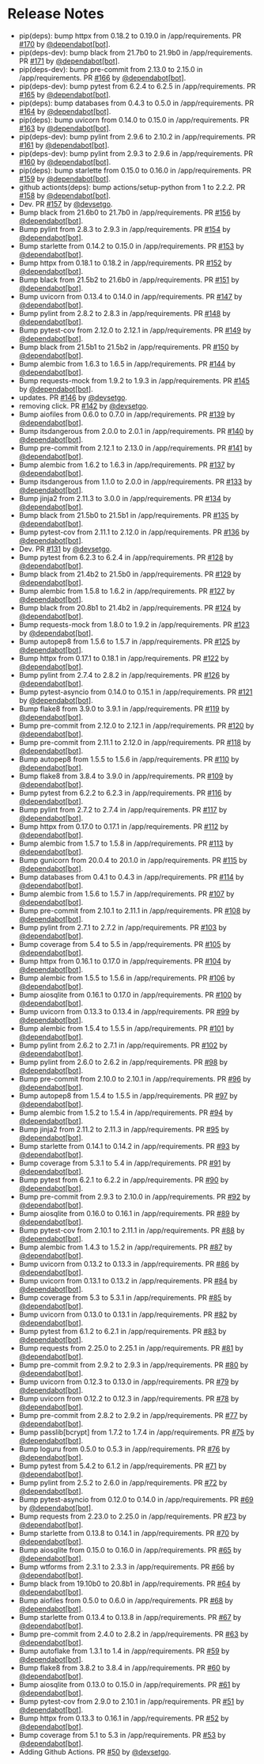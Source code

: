 # Release Notes

* pip(deps): bump httpx from 0.18.2 to 0.19.0 in /app/requirements. PR [#170](https://github.com/devsetgo/starlette-dashboard/pull/170) by [@dependabot[bot]](https://github.com/apps/dependabot).
* pip(deps-dev): bump black from 21.7b0 to 21.9b0 in /app/requirements. PR [#171](https://github.com/devsetgo/starlette-dashboard/pull/171) by [@dependabot[bot]](https://github.com/apps/dependabot).
* pip(deps-dev): bump pre-commit from 2.13.0 to 2.15.0 in /app/requirements. PR [#166](https://github.com/devsetgo/starlette-dashboard/pull/166) by [@dependabot[bot]](https://github.com/apps/dependabot).
* pip(deps-dev): bump pytest from 6.2.4 to 6.2.5 in /app/requirements. PR [#165](https://github.com/devsetgo/starlette-dashboard/pull/165) by [@dependabot[bot]](https://github.com/apps/dependabot).
* pip(deps): bump databases from 0.4.3 to 0.5.0 in /app/requirements. PR [#164](https://github.com/devsetgo/starlette-dashboard/pull/164) by [@dependabot[bot]](https://github.com/apps/dependabot).
* pip(deps): bump uvicorn from 0.14.0 to 0.15.0 in /app/requirements. PR [#163](https://github.com/devsetgo/starlette-dashboard/pull/163) by [@dependabot[bot]](https://github.com/apps/dependabot).
* pip(deps-dev): bump pylint from 2.9.6 to 2.10.2 in /app/requirements. PR [#161](https://github.com/devsetgo/starlette-dashboard/pull/161) by [@dependabot[bot]](https://github.com/apps/dependabot).
* pip(deps-dev): bump pylint from 2.9.3 to 2.9.6 in /app/requirements. PR [#160](https://github.com/devsetgo/starlette-dashboard/pull/160) by [@dependabot[bot]](https://github.com/apps/dependabot).
* pip(deps): bump starlette from 0.15.0 to 0.16.0 in /app/requirements. PR [#159](https://github.com/devsetgo/starlette-dashboard/pull/159) by [@dependabot[bot]](https://github.com/apps/dependabot).
* github actionts(deps): bump actions/setup-python from 1 to 2.2.2. PR [#158](https://github.com/devsetgo/starlette-dashboard/pull/158) by [@dependabot[bot]](https://github.com/apps/dependabot).
* Dev. PR [#157](https://github.com/devsetgo/starlette-dashboard/pull/157) by [@devsetgo](https://github.com/devsetgo).
* Bump black from 21.6b0 to 21.7b0 in /app/requirements. PR [#156](https://github.com/devsetgo/starlette-dashboard/pull/156) by [@dependabot[bot]](https://github.com/apps/dependabot).
* Bump pylint from 2.8.3 to 2.9.3 in /app/requirements. PR [#154](https://github.com/devsetgo/starlette-dashboard/pull/154) by [@dependabot[bot]](https://github.com/apps/dependabot).
* Bump starlette from 0.14.2 to 0.15.0 in /app/requirements. PR [#153](https://github.com/devsetgo/starlette-dashboard/pull/153) by [@dependabot[bot]](https://github.com/apps/dependabot).
* Bump httpx from 0.18.1 to 0.18.2 in /app/requirements. PR [#152](https://github.com/devsetgo/starlette-dashboard/pull/152) by [@dependabot[bot]](https://github.com/apps/dependabot).
* Bump black from 21.5b2 to 21.6b0 in /app/requirements. PR [#151](https://github.com/devsetgo/starlette-dashboard/pull/151) by [@dependabot[bot]](https://github.com/apps/dependabot).
* Bump uvicorn from 0.13.4 to 0.14.0 in /app/requirements. PR [#147](https://github.com/devsetgo/starlette-dashboard/pull/147) by [@dependabot[bot]](https://github.com/apps/dependabot).
* Bump pylint from 2.8.2 to 2.8.3 in /app/requirements. PR [#148](https://github.com/devsetgo/starlette-dashboard/pull/148) by [@dependabot[bot]](https://github.com/apps/dependabot).
* Bump pytest-cov from 2.12.0 to 2.12.1 in /app/requirements. PR [#149](https://github.com/devsetgo/starlette-dashboard/pull/149) by [@dependabot[bot]](https://github.com/apps/dependabot).
* Bump black from 21.5b1 to 21.5b2 in /app/requirements. PR [#150](https://github.com/devsetgo/starlette-dashboard/pull/150) by [@dependabot[bot]](https://github.com/apps/dependabot).
* Bump alembic from 1.6.3 to 1.6.5 in /app/requirements. PR [#144](https://github.com/devsetgo/starlette-dashboard/pull/144) by [@dependabot[bot]](https://github.com/apps/dependabot).
* Bump requests-mock from 1.9.2 to 1.9.3 in /app/requirements. PR [#145](https://github.com/devsetgo/starlette-dashboard/pull/145) by [@dependabot[bot]](https://github.com/apps/dependabot).
* updates. PR [#146](https://github.com/devsetgo/starlette-dashboard/pull/146) by [@devsetgo](https://github.com/devsetgo).
* removing click. PR [#142](https://github.com/devsetgo/starlette-dashboard/pull/142) by [@devsetgo](https://github.com/devsetgo).
* Bump aiofiles from 0.6.0 to 0.7.0 in /app/requirements. PR [#139](https://github.com/devsetgo/starlette-dashboard/pull/139) by [@dependabot[bot]](https://github.com/apps/dependabot).
* Bump itsdangerous from 2.0.0 to 2.0.1 in /app/requirements. PR [#140](https://github.com/devsetgo/starlette-dashboard/pull/140) by [@dependabot[bot]](https://github.com/apps/dependabot).
* Bump pre-commit from 2.12.1 to 2.13.0 in /app/requirements. PR [#141](https://github.com/devsetgo/starlette-dashboard/pull/141) by [@dependabot[bot]](https://github.com/apps/dependabot).
* Bump alembic from 1.6.2 to 1.6.3 in /app/requirements. PR [#137](https://github.com/devsetgo/starlette-dashboard/pull/137) by [@dependabot[bot]](https://github.com/apps/dependabot).
* Bump itsdangerous from 1.1.0 to 2.0.0 in /app/requirements. PR [#133](https://github.com/devsetgo/starlette-dashboard/pull/133) by [@dependabot[bot]](https://github.com/apps/dependabot).
* Bump jinja2 from 2.11.3 to 3.0.0 in /app/requirements. PR [#134](https://github.com/devsetgo/starlette-dashboard/pull/134) by [@dependabot[bot]](https://github.com/apps/dependabot).
* Bump black from 21.5b0 to 21.5b1 in /app/requirements. PR [#135](https://github.com/devsetgo/starlette-dashboard/pull/135) by [@dependabot[bot]](https://github.com/apps/dependabot).
* Bump pytest-cov from 2.11.1 to 2.12.0 in /app/requirements. PR [#136](https://github.com/devsetgo/starlette-dashboard/pull/136) by [@dependabot[bot]](https://github.com/apps/dependabot).
* Dev. PR [#131](https://github.com/devsetgo/starlette-dashboard/pull/131) by [@devsetgo](https://github.com/devsetgo).
* Bump pytest from 6.2.3 to 6.2.4 in /app/requirements. PR [#128](https://github.com/devsetgo/starlette-dashboard/pull/128) by [@dependabot[bot]](https://github.com/apps/dependabot).
* Bump black from 21.4b2 to 21.5b0 in /app/requirements. PR [#129](https://github.com/devsetgo/starlette-dashboard/pull/129) by [@dependabot[bot]](https://github.com/apps/dependabot).
* Bump alembic from 1.5.8 to 1.6.2 in /app/requirements. PR [#127](https://github.com/devsetgo/starlette-dashboard/pull/127) by [@dependabot[bot]](https://github.com/apps/dependabot).
* Bump black from 20.8b1 to 21.4b2 in /app/requirements. PR [#124](https://github.com/devsetgo/starlette-dashboard/pull/124) by [@dependabot[bot]](https://github.com/apps/dependabot).
* Bump requests-mock from 1.8.0 to 1.9.2 in /app/requirements. PR [#123](https://github.com/devsetgo/starlette-dashboard/pull/123) by [@dependabot[bot]](https://github.com/apps/dependabot).
* Bump autopep8 from 1.5.6 to 1.5.7 in /app/requirements. PR [#125](https://github.com/devsetgo/starlette-dashboard/pull/125) by [@dependabot[bot]](https://github.com/apps/dependabot).
* Bump httpx from 0.17.1 to 0.18.1 in /app/requirements. PR [#122](https://github.com/devsetgo/starlette-dashboard/pull/122) by [@dependabot[bot]](https://github.com/apps/dependabot).
* Bump pylint from 2.7.4 to 2.8.2 in /app/requirements. PR [#126](https://github.com/devsetgo/starlette-dashboard/pull/126) by [@dependabot[bot]](https://github.com/apps/dependabot).
* Bump pytest-asyncio from 0.14.0 to 0.15.1 in /app/requirements. PR [#121](https://github.com/devsetgo/starlette-dashboard/pull/121) by [@dependabot[bot]](https://github.com/apps/dependabot).
* Bump flake8 from 3.9.0 to 3.9.1 in /app/requirements. PR [#119](https://github.com/devsetgo/starlette-dashboard/pull/119) by [@dependabot[bot]](https://github.com/apps/dependabot).
* Bump pre-commit from 2.12.0 to 2.12.1 in /app/requirements. PR [#120](https://github.com/devsetgo/starlette-dashboard/pull/120) by [@dependabot[bot]](https://github.com/apps/dependabot).
* Bump pre-commit from 2.11.1 to 2.12.0 in /app/requirements. PR [#118](https://github.com/devsetgo/starlette-dashboard/pull/118) by [@dependabot[bot]](https://github.com/apps/dependabot).
* Bump autopep8 from 1.5.5 to 1.5.6 in /app/requirements. PR [#110](https://github.com/devsetgo/starlette-dashboard/pull/110) by [@dependabot[bot]](https://github.com/apps/dependabot).
* Bump flake8 from 3.8.4 to 3.9.0 in /app/requirements. PR [#109](https://github.com/devsetgo/starlette-dashboard/pull/109) by [@dependabot[bot]](https://github.com/apps/dependabot).
* Bump pytest from 6.2.2 to 6.2.3 in /app/requirements. PR [#116](https://github.com/devsetgo/starlette-dashboard/pull/116) by [@dependabot[bot]](https://github.com/apps/dependabot).
* Bump pylint from 2.7.2 to 2.7.4 in /app/requirements. PR [#117](https://github.com/devsetgo/starlette-dashboard/pull/117) by [@dependabot[bot]](https://github.com/apps/dependabot).
* Bump httpx from 0.17.0 to 0.17.1 in /app/requirements. PR [#112](https://github.com/devsetgo/starlette-dashboard/pull/112) by [@dependabot[bot]](https://github.com/apps/dependabot).
* Bump alembic from 1.5.7 to 1.5.8 in /app/requirements. PR [#113](https://github.com/devsetgo/starlette-dashboard/pull/113) by [@dependabot[bot]](https://github.com/apps/dependabot).
* Bump gunicorn from 20.0.4 to 20.1.0 in /app/requirements. PR [#115](https://github.com/devsetgo/starlette-dashboard/pull/115) by [@dependabot[bot]](https://github.com/apps/dependabot).
* Bump databases from 0.4.1 to 0.4.3 in /app/requirements. PR [#114](https://github.com/devsetgo/starlette-dashboard/pull/114) by [@dependabot[bot]](https://github.com/apps/dependabot).
* Bump alembic from 1.5.6 to 1.5.7 in /app/requirements. PR [#107](https://github.com/devsetgo/starlette-dashboard/pull/107) by [@dependabot[bot]](https://github.com/apps/dependabot).
* Bump pre-commit from 2.10.1 to 2.11.1 in /app/requirements. PR [#108](https://github.com/devsetgo/starlette-dashboard/pull/108) by [@dependabot[bot]](https://github.com/apps/dependabot).
* Bump pylint from 2.7.1 to 2.7.2 in /app/requirements. PR [#103](https://github.com/devsetgo/starlette-dashboard/pull/103) by [@dependabot[bot]](https://github.com/apps/dependabot).
* Bump coverage from 5.4 to 5.5 in /app/requirements. PR [#105](https://github.com/devsetgo/starlette-dashboard/pull/105) by [@dependabot[bot]](https://github.com/apps/dependabot).
* Bump httpx from 0.16.1 to 0.17.0 in /app/requirements. PR [#104](https://github.com/devsetgo/starlette-dashboard/pull/104) by [@dependabot[bot]](https://github.com/apps/dependabot).
* Bump alembic from 1.5.5 to 1.5.6 in /app/requirements. PR [#106](https://github.com/devsetgo/starlette-dashboard/pull/106) by [@dependabot[bot]](https://github.com/apps/dependabot).
* Bump aiosqlite from 0.16.1 to 0.17.0 in /app/requirements. PR [#100](https://github.com/devsetgo/starlette-dashboard/pull/100) by [@dependabot[bot]](https://github.com/apps/dependabot).
* Bump uvicorn from 0.13.3 to 0.13.4 in /app/requirements. PR [#99](https://github.com/devsetgo/starlette-dashboard/pull/99) by [@dependabot[bot]](https://github.com/apps/dependabot).
* Bump alembic from 1.5.4 to 1.5.5 in /app/requirements. PR [#101](https://github.com/devsetgo/starlette-dashboard/pull/101) by [@dependabot[bot]](https://github.com/apps/dependabot).
* Bump pylint from 2.6.2 to 2.7.1 in /app/requirements. PR [#102](https://github.com/devsetgo/starlette-dashboard/pull/102) by [@dependabot[bot]](https://github.com/apps/dependabot).
* Bump pylint from 2.6.0 to 2.6.2 in /app/requirements. PR [#98](https://github.com/devsetgo/starlette-dashboard/pull/98) by [@dependabot[bot]](https://github.com/apps/dependabot).
* Bump pre-commit from 2.10.0 to 2.10.1 in /app/requirements. PR [#96](https://github.com/devsetgo/starlette-dashboard/pull/96) by [@dependabot[bot]](https://github.com/apps/dependabot).
* Bump autopep8 from 1.5.4 to 1.5.5 in /app/requirements. PR [#97](https://github.com/devsetgo/starlette-dashboard/pull/97) by [@dependabot[bot]](https://github.com/apps/dependabot).
* Bump alembic from 1.5.2 to 1.5.4 in /app/requirements. PR [#94](https://github.com/devsetgo/starlette-dashboard/pull/94) by [@dependabot[bot]](https://github.com/apps/dependabot).
* Bump jinja2 from 2.11.2 to 2.11.3 in /app/requirements. PR [#95](https://github.com/devsetgo/starlette-dashboard/pull/95) by [@dependabot[bot]](https://github.com/apps/dependabot).
* Bump starlette from 0.14.1 to 0.14.2 in /app/requirements. PR [#93](https://github.com/devsetgo/starlette-dashboard/pull/93) by [@dependabot[bot]](https://github.com/apps/dependabot).
* Bump coverage from 5.3.1 to 5.4 in /app/requirements. PR [#91](https://github.com/devsetgo/starlette-dashboard/pull/91) by [@dependabot[bot]](https://github.com/apps/dependabot).
* Bump pytest from 6.2.1 to 6.2.2 in /app/requirements. PR [#90](https://github.com/devsetgo/starlette-dashboard/pull/90) by [@dependabot[bot]](https://github.com/apps/dependabot).
* Bump pre-commit from 2.9.3 to 2.10.0 in /app/requirements. PR [#92](https://github.com/devsetgo/starlette-dashboard/pull/92) by [@dependabot[bot]](https://github.com/apps/dependabot).
* Bump aiosqlite from 0.16.0 to 0.16.1 in /app/requirements. PR [#89](https://github.com/devsetgo/starlette-dashboard/pull/89) by [@dependabot[bot]](https://github.com/apps/dependabot).
* Bump pytest-cov from 2.10.1 to 2.11.1 in /app/requirements. PR [#88](https://github.com/devsetgo/starlette-dashboard/pull/88) by [@dependabot[bot]](https://github.com/apps/dependabot).
* Bump alembic from 1.4.3 to 1.5.2 in /app/requirements. PR [#87](https://github.com/devsetgo/starlette-dashboard/pull/87) by [@dependabot[bot]](https://github.com/apps/dependabot).
* Bump uvicorn from 0.13.2 to 0.13.3 in /app/requirements. PR [#86](https://github.com/devsetgo/starlette-dashboard/pull/86) by [@dependabot[bot]](https://github.com/apps/dependabot).
* Bump uvicorn from 0.13.1 to 0.13.2 in /app/requirements. PR [#84](https://github.com/devsetgo/starlette-dashboard/pull/84) by [@dependabot[bot]](https://github.com/apps/dependabot).
* Bump coverage from 5.3 to 5.3.1 in /app/requirements. PR [#85](https://github.com/devsetgo/starlette-dashboard/pull/85) by [@dependabot[bot]](https://github.com/apps/dependabot).
* Bump uvicorn from 0.13.0 to 0.13.1 in /app/requirements. PR [#82](https://github.com/devsetgo/starlette-dashboard/pull/82) by [@dependabot[bot]](https://github.com/apps/dependabot).
* Bump pytest from 6.1.2 to 6.2.1 in /app/requirements. PR [#83](https://github.com/devsetgo/starlette-dashboard/pull/83) by [@dependabot[bot]](https://github.com/apps/dependabot).
* Bump requests from 2.25.0 to 2.25.1 in /app/requirements. PR [#81](https://github.com/devsetgo/starlette-dashboard/pull/81) by [@dependabot[bot]](https://github.com/apps/dependabot).
* Bump pre-commit from 2.9.2 to 2.9.3 in /app/requirements. PR [#80](https://github.com/devsetgo/starlette-dashboard/pull/80) by [@dependabot[bot]](https://github.com/apps/dependabot).
* Bump uvicorn from 0.12.3 to 0.13.0 in /app/requirements. PR [#79](https://github.com/devsetgo/starlette-dashboard/pull/79) by [@dependabot[bot]](https://github.com/apps/dependabot).
* Bump uvicorn from 0.12.2 to 0.12.3 in /app/requirements. PR [#78](https://github.com/devsetgo/starlette-dashboard/pull/78) by [@dependabot[bot]](https://github.com/apps/dependabot).
* Bump pre-commit from 2.8.2 to 2.9.2 in /app/requirements. PR [#77](https://github.com/devsetgo/starlette-dashboard/pull/77) by [@dependabot[bot]](https://github.com/apps/dependabot).
* Bump passlib[bcrypt] from 1.7.2 to 1.7.4 in /app/requirements. PR [#75](https://github.com/devsetgo/starlette-dashboard/pull/75) by [@dependabot[bot]](https://github.com/apps/dependabot).
* Bump loguru from 0.5.0 to 0.5.3 in /app/requirements. PR [#76](https://github.com/devsetgo/starlette-dashboard/pull/76) by [@dependabot[bot]](https://github.com/apps/dependabot).
* Bump pytest from 5.4.2 to 6.1.2 in /app/requirements. PR [#71](https://github.com/devsetgo/starlette-dashboard/pull/71) by [@dependabot[bot]](https://github.com/apps/dependabot).
* Bump pylint from 2.5.2 to 2.6.0 in /app/requirements. PR [#72](https://github.com/devsetgo/starlette-dashboard/pull/72) by [@dependabot[bot]](https://github.com/apps/dependabot).
* Bump pytest-asyncio from 0.12.0 to 0.14.0 in /app/requirements. PR [#69](https://github.com/devsetgo/starlette-dashboard/pull/69) by [@dependabot[bot]](https://github.com/apps/dependabot).
* Bump requests from 2.23.0 to 2.25.0 in /app/requirements. PR [#73](https://github.com/devsetgo/starlette-dashboard/pull/73) by [@dependabot[bot]](https://github.com/apps/dependabot).
* Bump starlette from 0.13.8 to 0.14.1 in /app/requirements. PR [#70](https://github.com/devsetgo/starlette-dashboard/pull/70) by [@dependabot[bot]](https://github.com/apps/dependabot).
* Bump aiosqlite from 0.15.0 to 0.16.0 in /app/requirements. PR [#65](https://github.com/devsetgo/starlette-dashboard/pull/65) by [@dependabot[bot]](https://github.com/apps/dependabot).
* Bump wtforms from 2.3.1 to 2.3.3 in /app/requirements. PR [#66](https://github.com/devsetgo/starlette-dashboard/pull/66) by [@dependabot[bot]](https://github.com/apps/dependabot).
* Bump black from 19.10b0 to 20.8b1 in /app/requirements. PR [#64](https://github.com/devsetgo/starlette-dashboard/pull/64) by [@dependabot[bot]](https://github.com/apps/dependabot).
* Bump aiofiles from 0.5.0 to 0.6.0 in /app/requirements. PR [#68](https://github.com/devsetgo/starlette-dashboard/pull/68) by [@dependabot[bot]](https://github.com/apps/dependabot).
* Bump starlette from 0.13.4 to 0.13.8 in /app/requirements. PR [#67](https://github.com/devsetgo/starlette-dashboard/pull/67) by [@dependabot[bot]](https://github.com/apps/dependabot).
* Bump pre-commit from 2.4.0 to 2.8.2 in /app/requirements. PR [#63](https://github.com/devsetgo/starlette-dashboard/pull/63) by [@dependabot[bot]](https://github.com/apps/dependabot).
* Bump autoflake from 1.3.1 to 1.4 in /app/requirements. PR [#59](https://github.com/devsetgo/starlette-dashboard/pull/59) by [@dependabot[bot]](https://github.com/apps/dependabot).
* Bump flake8 from 3.8.2 to 3.8.4 in /app/requirements. PR [#60](https://github.com/devsetgo/starlette-dashboard/pull/60) by [@dependabot[bot]](https://github.com/apps/dependabot).
* Bump aiosqlite from 0.13.0 to 0.15.0 in /app/requirements. PR [#61](https://github.com/devsetgo/starlette-dashboard/pull/61) by [@dependabot[bot]](https://github.com/apps/dependabot).
* Bump pytest-cov from 2.9.0 to 2.10.1 in /app/requirements. PR [#51](https://github.com/devsetgo/starlette-dashboard/pull/51) by [@dependabot[bot]](https://github.com/apps/dependabot).
* Bump httpx from 0.13.3 to 0.16.1 in /app/requirements. PR [#52](https://github.com/devsetgo/starlette-dashboard/pull/52) by [@dependabot[bot]](https://github.com/apps/dependabot).
* Bump coverage from 5.1 to 5.3 in /app/requirements. PR [#53](https://github.com/devsetgo/starlette-dashboard/pull/53) by [@dependabot[bot]](https://github.com/apps/dependabot).
* Adding Github Actions. PR [#50](https://github.com/devsetgo/starlette-dashboard/pull/50) by [@devsetgo](https://github.com/devsetgo).
